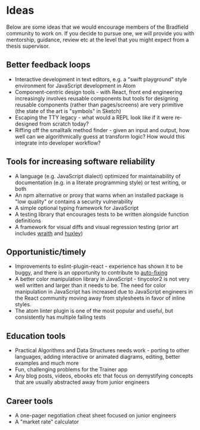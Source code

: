 Ideas
===
Below are some ideas that we would encourage members of the Bradfield community to work on. If you decide to pursue one, we will provide you with mentorship, guidance, review etc at the level that you might expect from a thesis supervisor.

Better feedback loops
---
* Interactive development in text editors, e.g. a "swift playground" style environment for JavaScript development in Atom
* Component-centric design tools - with React, front end engineering increasingly involves reusable components but tools for designing reusable components (rather than pages/screens) are very primitive (the state of the art is "symbols" in Sketch)
* Escaping the TTY legacy - what would a REPL look like if it were re-designed from scratch today?
* Riffing off the smalltalk method finder - given an input and output, how well can we algorithmically guess at transform logic? How would this integrate into developer workflow?

Tools for increasing software reliability
---
* A language (e.g. JavaScript dialect) optimized for maintainability of documentation (e.g. in a literate programming style) or test writing, or both
* An npm alternative or proxy that warns when an installed package is "low quality" or contains a security vulnerability
* A simple optional typing framework for JavaScript
* A testing library that encourages tests to be written alongside function definitions
* A framework for visual diffs and visual regression testing (prior art includes [wraith](https://github.com/BBC-News/wraith) and [huxley](https://github.com/facebookarchive/huxley))

Opportunistic/timely
---
* Improvements to eslint-plugin-react - experience has shown it to be buggy, and there is an opportunity to contribute to [auto-fixing](https://github.com/yannickcr/eslint-plugin-react/issues/245)
* A better color manipulation library in JavaScript - tinycolor2 is not very well written and larger than it needs to be. The need for color manipulation in JavaScript has increased due to JavaScript engineers in the React community moving away from stylesheets in favor of inline styles.
* The atom linter plugin is one of the most popular and useful, but consistently has multiple failing tests

Education tools
---
* Practical Algorithms and Data Structures needs work - porting to other languages, adding interactive or animated diagrams, editing, better examples and much more
* Fun, challenging problems for the Trainer app
* Any blog posts, videos, ebooks etc that focus on demystifying concepts that are usually abstracted away from junior engineers

Career tools
---
* A one-pager negotiation cheat sheet focused on junior engineers
* A "market rate" calculator
